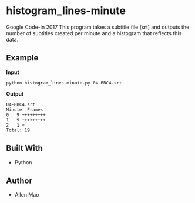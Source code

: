 # histogram_lines-minute
Google Code-In 2017
This program takes a subtitle file (srt) and outputs the number of subtitles created per minute and a histogram that reflects this data.
## Example
**Input**
```
python histogram_lines-minute.py 04-BBC4.srt
```
**Output**
```
04-BBC4.srt
Minute	Frames
0	9 +++++++++
1	9 +++++++++
2	1 +
Total: 19
```
## Built With
* Python
## Author
* Allen Mao
